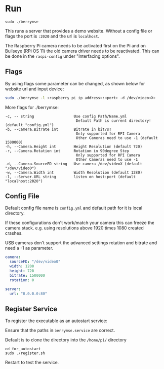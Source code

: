 # Run

```
sudo ./berrymse
```

This runs a server that provides a demo website. Without a config file or flags the port is `:2020` and the url is `localhost`.

The Raspberry Pi camera needs to be activated first on the Pi and on Bullseye (RPi OS 11) the old camera driver needs to be reactivated. This can be done in the ``raspi-config`` under "Interfacing options".

## Flags

By using flags some parameter can be changed, as shown below for website url and input device:

``` bash
sudo ./berrymse -l <raspberry pi ip address>:<port> -d /dev/video<X>
```

More flags for ./berrymse:

    -c, -- string                  Use config Path/Name.yml
                                    Default Path is current directory! (default "config.yml")
    -b, --Camera.Bitrate int       Bitrate in bit/s!
                                    Only supported for RPI Camera
                                    Other Cameras need to use -1 (default 1500000)
    -h, --Camera.Height int        Height Resolution (default 720)
    -r, --Camera.Rotation int      Rotation in 90degree Step
                                    Only supported for RPI Camera
                                    Other Cameras need to use -1
    -d, --Camera.SourceFD string   Use camera /dev/videoX (default "/dev/video0")
    -w, --Camera.Width int         Width Resolution (default 1280)
    -l, --Server.URL string        listen on host:port (default "localhost:2020")


## Config File

Default config file name is `config.yml` and default path for it is local directory.

If these configurations don't work/match your camera this can freeze the camera stack. e.g. using resolutions above 1920 times 1080 created crashes.

USB cameras don't support the advanced settings rotation and bitrate and need a -1 as parameter.

``` yaml title="config.yml"
camera:
  sourceFD: "/dev/video0"
  width: 1280
  height: 720
  bitrate: 1500000
  rotation: 0

server:
  url: "0.0.0.0:80"
```


## Register Service

To register the executable as an autostart service:

Ensure that the paths in `berrymse.service` are correct. 

Default is to clone the directory into the `/home/pi/` directory

```
cd for_autostart
sudo ./register.sh
```

Restart to test the service.
